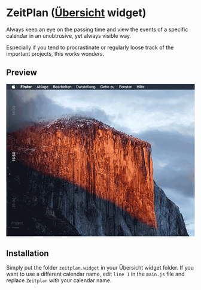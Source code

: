 # ZeitPlan ([Übersicht](http://tracesof.net/uebersicht/) widget)

Always keep an eye on the passing time and view the events of a specific calendar in an unobtrusive, yet always visible way.

Especially if you tend to procrastinate or regularly loose track of the important projects, this works wonders.

## Preview

![Preview](preview.gif)

## Installation

Simply put the folder `zeitplan.widget` in your Übersicht widget folder. If you want to use a different calendar name, edit `line 1` in the `main.js` file and replace `Zeitplan` with your calendar name.
